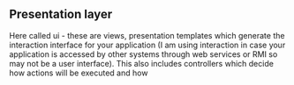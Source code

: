 ## Presentation layer

Here called ui - these are views, presentation templates which generate the interaction interface for your application (I am using interaction in case your application is accessed by other systems through web services or RMI so may not be a user interface). This also includes controllers which decide how actions will be executed and how